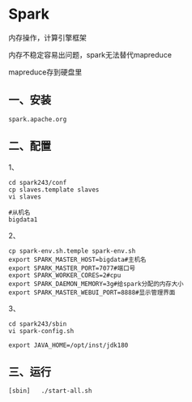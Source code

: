 # Spark

内存操作，计算引擎框架

内存不稳定容易出问题，spark无法替代mapreduce

mapreduce存到硬盘里

## 一、安装

`spark.apache.org`

## 二、配置

1、

```shell
cd spark243/conf
cp slaves.template slaves
vi slaves
```

```shell
#从机名
bigdata1
```

2、

```shell
cp spark-env.sh.temple spark-env.sh
export SPARK_MASTER_HOST=bigdata#主机名
export SPARK_MASTER_PORT=7077#端口号
export SPARK_WORKER_CORES=2#cpu
export SPARK_DAEMON_MEMORY=3g#给spark分配的内存大小
export SPARK_MASTER_WEBUI_PORT=8888#显示管理界面
```

3、

```shell
cd spark243/sbin
vi spark-config.sh
```

```shell
export JAVA_HOME=/opt/inst/jdk180
```

## 三、运行

```shell
[sbin]   ./start-all.sh
```



> 